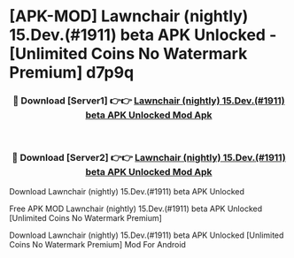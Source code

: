 # [APK-MOD] Lawnchair (nightly) 15.Dev.(#1911) beta APK Unlocked - [Unlimited Coins No Watermark Premium] d7p9q



<div align="center">
<h3>🔴 Download [Server1] 👉👉 <a href="https://momento.my/?title=Lawnchair_(nightly)_15.Dev.(#1911)_beta_APK_Unlocked">Lawnchair (nightly) 15.Dev.(#1911) beta APK Unlocked Mod Apk</a></h3><br>

<h3>🔴 Download [Server2] 👉👉 <a href="https://momento.my/?title=Lawnchair_(nightly)_15.Dev.(#1911)_beta_APK_Unlocked">Lawnchair (nightly) 15.Dev.(#1911) beta APK Unlocked Mod Apk</a></h3>
</div>



Download Lawnchair (nightly) 15.Dev.(#1911) beta APK Unlocked 

Free APK MOD Lawnchair (nightly) 15.Dev.(#1911) beta APK Unlocked [Unlimited Coins No Watermark Premium]

Download Lawnchair (nightly) 15.Dev.(#1911) beta APK Unlocked [Unlimited Coins No Watermark Premium] Mod For Android
